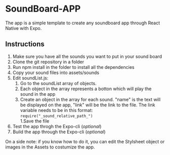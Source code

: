 # SoundBoard-APP
The app is a simple template to create any soundboard app through React Native with Expo.

## Instructions
1. Make sure you have all the sounds you want to put in your sound board
1. Clone the git repository in a folder
1. Run npm install in the folder to install all the dependencies
1. Copy your sound files into assets/sounds
1. Edit soundList.js:
    1. Go to the soundList array of objects.
    1. Each object in the array represents a botton which will play the sound in the app
    1. Create an object in the array for each sound. "name" is the text will be displayed on the app, "link" will be the link to the file. The link variable needs to be in this format: `require("_sound_relative_path_")`     
    1.Save the file
1. Test the app throgh the Expo-cli (_optional_)
1. Build the app through the Expo-cli (_optional_)

On a side note: if you know how to do it, you can edit the Stylsheet object or images in the Assets to costumize the app.
